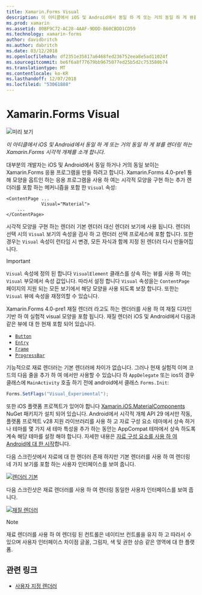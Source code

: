 ```yaml
---
title: Xamarin.Forms Visual
description: 이 아티클에서 iOS 및 Android에서 동일 하 게 또는 거의 동일 하 게 뷰를 렌더링 하는 Xamarin.Forms 시각적 개체를 소개 합니다.
ms.prod: xamarin
ms.assetid: 80BF9C72-AC28-4AAF-9DDD-B60CBDD1CD59
ms.technology: xamarin-forms
author: davidbritch
ms.author: dabritch
ms.date: 03/12/2018
ms.openlocfilehash: df2351e35817a6468fed236752eea8e5ad11024f
ms.sourcegitcommit: be6f6a8f77679bb9675077ed25b5d2c753580b74
ms.translationtype: MT
ms.contentlocale: ko-KR
ms.lasthandoff: 12/07/2018
ms.locfileid: "53061888"
---
```

# <a name="xamarinforms-visual"></a>Xamarin.Forms Visual

![미리 보기](~/media/shared/preview.png)

_이 아티클에서 iOS 및 Android에서 동일 하 게 또는 거의 동일 하 게 뷰를 렌더링 하는 Xamarin.Forms 시각적 개체를 소개 합니다._

대부분의 개발자는 iOS 및 Android에서 동일 하거나 거의 동일 보이는 Xamarin.Forms 응용 프로그램을 만들 하려고 합니다. Xamarin.Forms 4.0-pre1 통해 모양을 옵트인 하는 응용 프로그램을 사용 하 여는 시각적 모양을 구현 하는 추가 렌더러를 포함 하는 메커니즘을 포함 한 `Visual` 속성:

```xaml
<ContentPage ...
             Visual="Material">
    ...
</ContentPage>    
```

시각적 모양을 구현 하는 렌더러 기본 렌더러 대신 렌더러 보기에 사용 됩니다. 렌더러 선택 시의 `Visual` 보기의 속성을 검사 하 고 렌더러 선택 프로세스에 포함 합니다. 또한 경우는 `Visual` 속성이 런타임 시 변경, 모든 자식과 함께 지정 된 렌더러 다시 만들어집니다.

> [!IMPORTANT]
> `Visual` 속성에 정의 된 합니다 `VisualElement` 클래스를 상속 하는 뷰를 사용 하 여는 `Visual` 부모에서 속성 값입니다. 따라서 설정 합니다 `Visual` 속성을는 `ContentPage` 페이지의 지원 되는 모든 보기에서 해당 모양을 사용 되도록 보장 합니다. 또한는 `Visual` 뷰에 속성을 재정의할 수 있습니다.

Xamarin.Forms 4.0-pre1 재질 렌더러 라고도 하는 렌더러를 사용 하 여 재질 디자인 기반 하 여 실험적 visual 모양을 포함 됩니다. 재질 렌더러 iOS 및 Android에서 다음과 같은 뷰에 대 한 현재 포함 되어 있습니다.

- [`Button`](xref:Xamarin.Forms.Button)
- [`Entry`](xref:Xamarin.Forms.Entry)
- [`Frame`](xref:Xamarin.Forms.Frame)
- [`ProgressBar`](xref:Xamarin.Forms.ProgressBar)

기능적으로 재료 렌더러는 기본 렌더러에 차이가 없습니다. 그러나 현재 실험적 이며 코드의 다음 줄을 추가 하 여 에서만 사용할 수 있습니다 하 `AppDelegate` 또는 ios의 경우 클래스에 `MainActivity` 호출 하기 전에 android에서 클래스 `Forms.Init`:

```csharp
Forms.SetFlags("Visual_Experimental");
```

또한 iOS 플랫폼 프로젝트가 있어야 합니다 [Xamarin.iOS.MaterialComponents](https://www.nuget.org/packages/Xamarin.iOS.MaterialComponents/) NuGet 패키지가 설치 되어 있습니다. Android에서 시각적 개체 API 29 에서만 작동, 플랫폼 프로젝트 v28 지원 라이브러리를 사용 하 고 자료 구성 요소 테마에서 상속 하거나 테마를 몇 가지 새 테마 특성을 추가 하는 동안는 AppCompat 테마에서 상속 하도록 계속 해당 테마를 설정 해야 합니다. 자세한 내용은 [자료 구성 요소를 사용 하 여 Android에 대 한 시작](https://github.com/material-components/material-components-android/blob/master/docs/getting-started.md)합니다.

다음 스크린샷에서 자료에 대 한 렌더러 존재 하지만 기본 렌더러를 사용 하 여 렌더링 네 가지 보기를 포함 하는 사용자 인터페이스를 보여 줍니다.

[![렌더러 기본](visual-images/default-renderers.png "기본 렌더러를 사용 하 여 뷰")](visual-images/default-renderers-large.png#lightbox)

다음 스크린샷은 재료 렌더러를 사용 하 여 렌더링 동일한 사용자 인터페이스를 보여 줍니다.

[![재질 렌더러](visual-images/material-renderers.png "재료 렌더러를 사용 하 여 뷰")](visual-images/material-renderers-large.png#lightbox)

> [!NOTE]
> 재료 렌더러를 사용 하 여 렌더링 된 컨트롤은 네이티브 컨트롤을 유지 하 고 따라서 수 있으며 사용자 인터페이스 차이점 글꼴, 그림자, 색 및 권한 상승 같은 영역에 대 한 플랫폼.

## <a name="related-links"></a>관련 링크

- [사용자 지정 렌더러](~/xamarin-forms/app-fundamentals/custom-renderer/index.md)
